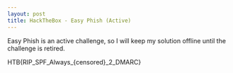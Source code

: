 ```yaml
---
layout: post
title: HackTheBox - Easy Phish (Active)
---
```

Easy Phish is an active challenge, so I will keep my solution offline until the challenge is retired.

HTB{RIP_SPF_Always_{censored}_2_DMARC}